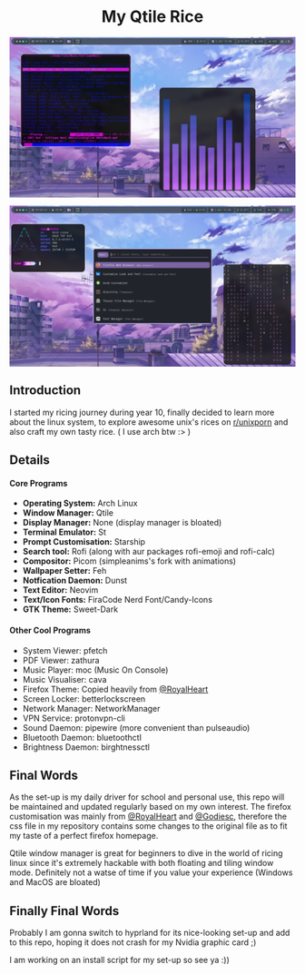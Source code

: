 <div align="center">
<h1>My Qtile Rice</h1> 
</div>

<a href="#"><img align="center" src="./Assets/preview1.png" alt="Preview Image 1"></a>
<p><p>
<a href="#"><img align="center" src="./Assets/preview2.png" alt="Preview Image 2"></a>

<div align="left">
<h2>Introduction</h2>
<p>I started my ricing journey during year 10, finally decided to learn more about the linux system, to explore awesome unix's rices on <a href="https://www.reddit.com/r/unixporn">r/unixporn</a> and also craft my own tasty rice. ( I use arch btw :> )</p>
</div>

<div align="left">
<h2>Details</h2>
</div>

#### Core Programs
<ul>  
<li><b>Operating System:</b> Arch Linux</li>
<li><b>Window Manager:</b> Qtile</li>
<li><b>Display Manager:</b> None (display manager is bloated)</li>
<li><b>Terminal Emulator:</b> St</li>
<li><b>Prompt Customisation:</b> Starship</li>
<li><b>Search tool:</b> Rofi (along with aur packages rofi-emoji and rofi-calc)</li>
<li><b>Compositor:</b> Picom (simpleanims's fork with animations)</li>
<li><b>Wallpaper Setter:</b> Feh</li>
<li><b>Notfication Daemon:</b> Dunst</li>
<li><b>Text Editor:</b> Neovim</li>
<li><b>Text/Icon Fonts:</b> FiraCode Nerd Font/Candy-Icons</li>
<li><b>GTK Theme:</b> Sweet-Dark</li>
</ul>

#### Other Cool Programs
<ul>
<li>System Viewer: pfetch</li>
<li>PDF Viewer: zathura</li>
<li>Music Player: moc (Music On Console)</li>
<li>Music Visualiser: cava</li>
<li>Firefox Theme: Copied heavily from <a href="https://github.com/RoyalHeart">@RoyalHeart</a></li>
<li>Screen Locker: betterlockscreen</li>
<li>Network Manager: NetworkManager</li>
<li>VPN Service: protonvpn-cli</li>
<li>Sound Daemon: pipewire (more convenient than pulseaudio)</li>
<li>Bluetooth Daemon: bluetoothctl</li>
<li>Brightness Daemon: birghtnessctl</li>
</ul>

<div align="left">
<h2>Final Words</h2>
<p>As the set-up is my daily driver for school and personal use, this repo will be maintained and updated regularly based on my own interest. The firefox customisation was mainly from <a href="https://github.com/RoyalHeart">@RoyalHeart</a> and <a href="https://github.com/Godiesc">@Godiesc</a>, therefore the css file in my repository contains some changes to the original file as to fit my taste of a perfect firefox homepage. </p>
<p>Qtile window manager is great for beginners to dive in the world of ricing linux since it's extremely hackable with both floating and tiling window mode. Definitely not a watse of time if you value your experience (Windows and MacOS are bloated)</p>
</div>

<div align="left">
<h2>Finally Final Words</h2>
<p>Probably I am gonna switch to hyprland for its nice-looking set-up and add to this repo, hoping it does not crash for my Nvidia graphic card ;)</p>
<p>I am working on an install script for my set-up so see ya :))</p>
</div>
